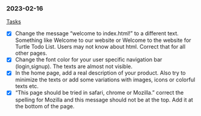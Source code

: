 ### 2023-02-16

<u>Tasks</u>

* [x] Change the message “welcome to index.html!” to a different text. Something like Welcome to our website or Welcome to the website for Turtle Todo List. Users may not know about html. Correct that for all other pages.
* [x] Change the font color for your user specific navigation bar (login,signup). The texts are almost not visible.
* [x] In the home page, add a real description of your product. Also try to minimize the texts or add some variations with images, icons or colorful texts etc.
* [x] “This page should be tried in safari, chrome or Mozilla.” correct the spelling for Mozilla and this message should not be at the top. Add it at the bottom of the page.